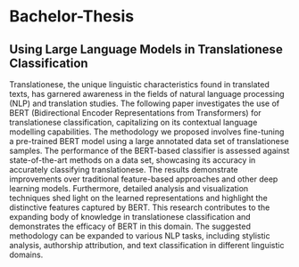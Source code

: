 # Bachelor-Thesis

## Using Large Language Models in Translationese Classification

Translationese, the unique linguistic characteristics found in translated texts, has garnered awareness in the fields of natural language processing (NLP) and translation studies. The following paper investigates the use of BERT (Bidirectional Encoder Representations from Transformers) for translationese classification, capitalizing on its contextual language modelling capabilities. The methodology we proposed involves fine-tuning a pre-trained BERT model using a large annotated data set of translationese samples. The performance of the BERT-based classifier is assessed against state-of-the-art methods on a data set, showcasing its accuracy in accurately classifying translationese. The results demonstrate improvements over traditional feature-based approaches and other deep learning models. Furthermore, detailed analysis and visualization techniques shed light on the learned representations and highlight the distinctive features captured by BERT. This research contributes to the expanding body of knowledge in translationese classification and demonstrates the efficacy of BERT in this domain. The suggested methodology can be expanded to various NLP tasks, including stylistic analysis, authorship attribution, and text classification in different linguistic domains.
